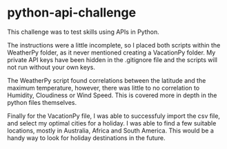 # python-api-challenge
This challenge was to test skills using APIs in Python.


The instructions were a little incomplete, so I placed both scripts within the WeatherPy folder, as it never mentioned creating a VacationPy folder. My private API keys have been hidden in the .gitignore file and the scripts will not run without your own keys.


The WeatherPy script found correlations between the latitude and the maximum temperature, however, there was little to no correlation to Humidity, Cloudiness or Wind Speed. This is covered more in depth in the python files themselves.


Finally for the VacationPy file, I was able to successfuly import the csv file, and select my optimal cities for a holiday. I was able to find a few suitable locations, mostly in Australia, Africa and South America. This would be a handy way to look for holiday destinations in the future.
